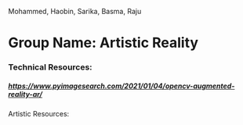 Mohammed, Haobin, Sarika, Basma, Raju

# Group Name: Artistic Reality

### Technical Resources: 
##### https://www.pyimagesearch.com/2021/01/04/opencv-augmented-reality-ar/




Artistic Resources:
